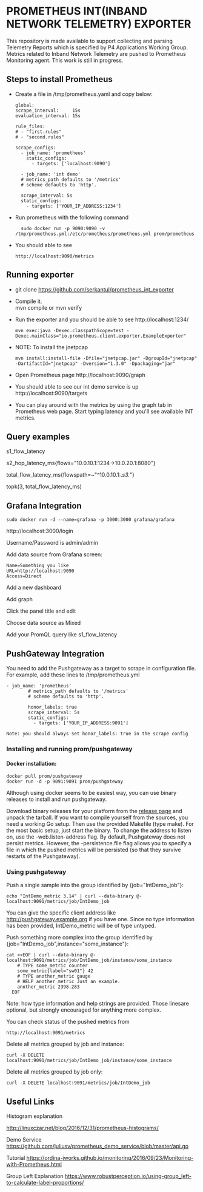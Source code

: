 # PROMETHEUS INT(INBAND NETWORK TELEMETRY) EXPORTER

This repository is made available to support collecting and parsing Telemetry Reports which is specified by P4 Applications Working Group. Metrics related to Inband Network Telemetry are pushed to Prometheus Monitoring agent.
This work is still in progress.

## Steps to install Prometheus

* Create a file in /tmp/prometheus.yaml and copy below:

      global:
      scrape_interval:     15s
      evaluation_interval: 15s

      rule_files:
      # - "first.rules"
      # - "second.rules"

      scrape_configs:
        - job_name: 'prometheus'
          static_configs:
            - targets: ['localhost:9090']

        - job_name: 'int demo'
        # metrics_path defaults to '/metrics'
        # scheme defaults to 'http'.

        scrape_interval: 5s
        static_configs:
          - targets: ['YOUR_IP_ADDRESS:1234']

* Run prometheus with the following command

        sudo docker run -p 9090:9090 -v /tmp/prometheus.yml:/etc/prometheus/prometheus.yml prom/prometheus

* You should able to see

      http://localhost:9090/metrics


## Running exporter

* git clone https://github.com/serkantul/prometheus_int_exporter

* Compile it.  
  mvn compile or mvn verify

* Run the exporter and you should be able to see http://localhost:1234/

      mvn exec:java -Dexec.classpathScope=test -Dexec.mainClass="io.prometheus.client.exporter.ExampleExporter"

* NOTE: To install the jnetpcap

      mvn install:install-file -Dfile="jnetpcap.jar" -DgroupId="jnetpcap" -DartifactId="jnetpcap" -Dversion="1.3.0" -Dpackaging="jar"



* Open Prometheus page http://localhost:9090/graph
* You should able to see our int demo service is up http://localhost:9090/targets
* You can play around with the metrics by using the graph tab in
Prometheus web page. Start typing latency and you'll see available INT metrics.

## Query examples
s1_flow_latency

s2_hop_latency_ms{flows="10.0.10.1:1234->10.0.20.1:8080"}

total_flow_latency_ms{flowspath=~"^10.0.10.1:.*_s3_.*"}

topk(3, total_flow_latency_ms)

## Grafana Integration
    sudo docker run -d --name=grafana -p 3000:3000 grafana/grafana
http://localhost:3000/login

Username/Password is admin/admin

Add data source from Grafana screen:

    Name=Something you like
    URL=http://localhost:9090
    Access=Direct

Add a new dashboard

Add graph

Click the panel title and edit

Choose data source as Mixed

Add your PromQL query like
    s1_flow_latency

## PushGateway Integration

  You need to add the Pushgateway as a target to scrape in configuration file. For example, add these lines to /tmp/prometheus.yml

    - job_name: 'prometheus'
            # metrics_path defaults to '/metrics'
            # scheme defaults to 'http'.

            honor_labels: true
            scrape_interval: 5s
            static_configs:
              - targets: ['YOUR_IP_ADDRESS:9091']

    Note: you should always set honor_labels: true in the scrape config

### Installing and running prom/pushgateway

#### Docker installation:

    docker pull prom/pushgateway
    docker run -d -p 9091:9091 prom/pushgateway

  Although using docker seems to be easiest way, you can use binary releases to install and run pushgateway.

  Download binary releases for your platform from the [release page](https://github.com/prometheus/pushgateway/releases) and unpack the tarball.
    If you want to compile yourself from the sources, you need a working Go setup. Then use the provided Makefile (type make).
    For the most basic setup, just start the binary. To change the address to listen on, use the -web.listen-address flag.
    By default, Pushgateway does not persist metrics. However, the -persistence.file flag allows you to specify a file in which
    the pushed metrics will be persisted (so that they survive restarts of the Pushgateway).

### Using pushgateway

Push a single sample into the group identified by {job="IntDemo_job"}:

    echo "IntDemo_metric 3.14" | curl --data-binary @-
    localhost:9091/metrics/job/IntDemo_job

You can give the specific client address like http://pushgateway.example.org if you have one.
Since no type information has been provided, IntDemo_metric will be of type untyped.

Push something more complex into the group identified by {job="IntDemo_job",instance="some_instance"}:

    cat <<EOF | curl --data-binary @- localhost:9091/metrics/job/IntDemo_job/instance/some_instance
        # TYPE some_metric counter
        some_metric{label="sw01"} 42
        # TYPE another_metric gauge
        # HELP another_metric Just an example.
        another_metric 2398.283
      EOF

Note: how type information and help strings are provided. Those linesare optional, but strongly encouraged for anything more complex.

You can check status of the pushed metrics from

    http://localhost:9091/metrics

Delete all metrics grouped by job and instance:

    curl -X DELETE localhost:9091/metrics/job/IntDemo_job/instance/some_instance
Delete all metrics grouped by job only:

    curl -X DELETE localhost:9091/metrics/job/IntDemo_job

## Useful Links
Histogram explanation

http://linuxczar.net/blog/2016/12/31/prometheus-histograms/

Demo Service
https://github.com/juliusv/prometheus_demo_service/blob/master/api.go

Tutorial
https://ordina-jworks.github.io/monitoring/2016/09/23/Monitoring-with-Prometheus.html

Group Left Explanation
https://www.robustperception.io/using-group_left-to-calculate-label-proportions/
